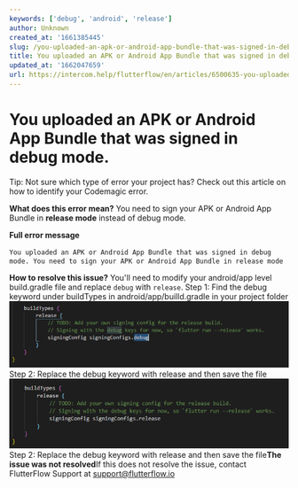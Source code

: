 ```yaml
---
keywords: ['debug', 'android', 'release']
author: Unknown
created_at: '1661385445'
slug: /you-uploaded-an-apk-or-android-app-bundle-that-was-signed-in-debug-mode
title: You uploaded an APK or Android App Bundle that was signed in debug mode.
updated_at: '1662047659'
url: https://intercom.help/flutterflow/en/articles/6500635-you-uploaded-an-apk-or-android-app-bundle-that-was-signed-in-debug-mode
---
```

# You uploaded an APK or Android App Bundle that was signed in debug mode.

Tip: Not sure which type of error your project has? Check out this article on how to identify your Codemagic error.

**What does this error mean?**
You need to sign your APK or Android App Bundle in **release mode** instead of debug mode.

**Full error message**
```
You uploaded an APK or Android App Bundle that was signed in debug mode. You need to sign your APK or Android App Bundle in release mode
```

**How to resolve this issue?**
You'll need to modify your android/app level build.gradle file and replace `debug` with `release`.​
Step 1: Find the debug keyword under buildTypes in android/app/builld.gradle in your project folder
![](../../assets/20250430121331806679.png)Step 2: Replace the debug keyword with release and then save the file
![](../../assets/20250430121332062568.png)Step 2: Replace the debug keyword with release and then save the file**The issue was not resolved**If this does not resolve the issue, contact FlutterFlow Support at support@flutterflow.io